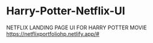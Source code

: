 # Harry-Potter-Netflix-UI
NETFLIX LANDING PAGE UI FOR HARRY POTTER MOVIE
https://netflixportfoliohp.netlify.app/#
